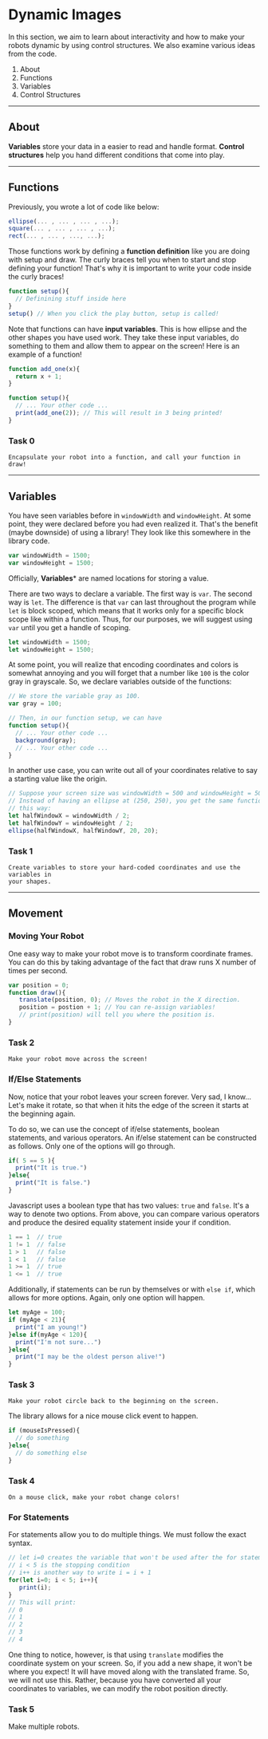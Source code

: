# Dynamic Images

In this section, we aim to learn about interactivity and how to make your robots
dynamic by using control structures. We also examine various ideas from the code.
1. About
2. Functions
3. Variables
4. Control Structures

---

## About

**Variables** store your data in a easier to read and handle format.
**Control structures** help you hand different conditions that come into play.

---
## Functions

Previously, you wrote a lot of code like below:
```javascript
ellipse(... , ... , ... , ...);
square(... , ... , ... , ...);
rect(... , ... , ..., ...);
```

Those functions work by defining a **function definition** like you are doing with
setup and draw. The curly braces tell you when to start and stop defining your
function! That's why it is important to write your code inside the curly braces!

```javascript
function setup(){
  // Definining stuff inside here
}
setup() // When you click the play button, setup is called!
```

Note that functions can have **input variables**. This is how ellipse and the other
shapes you have used work. They take these input variables, do something to them
and allow them to appear on the screen! Here is an example of a function!

```javascript
function add_one(x){
  return x + 1;
}

function setup(){
  // ... Your other code ...
  print(add_one(2)); // This will result in 3 being printed!
}
```

### Task 0
```
Encapsulate your robot into a function, and call your function in draw!
```

---

## Variables

You have seen variables before in `windowWidth` and `windowHeight`. At some
point, they were declared before you had even realized it. That's the benefit (maybe
downside) of using a library! They look like this somewhere in the library code.
```javascript
var windowWidth = 1500;
var windowHeight = 1500;
```
Officially, **Variables*** are named locations for storing a value.

There are two ways to declare a variable. The first way is `var`. The second
way is `let`. The difference is that `var` can last throughout the program while
`let` is block scoped, which means that it works only for a specific block
scope like within a function. Thus, for our purposes, we will suggest using
`var` until you get a handle of scoping.
```javascript
let windowWidth = 1500;
let windowHeight = 1500;
```

At some point, you will realize that encoding coordinates and colors is somewhat
annoying and you will forget that a number like `100` is the color gray in
grayscale. So, we declare variables outside of the functions:

```javascript
// We store the variable gray as 100.
var gray = 100;

// Then, in our function setup, we can have
function setup(){
  // ... Your other code ...
  background(gray);
  // ... Your other code ...
}
```

In another use case, you can write out all of your coordinates relative to say a
starting value like the origin.

```javascript
// Suppose your screen size was windowWidth = 500 and windowHeight = 500
// Instead of having an ellipse at (250, 250), you get the same functionality
// this way:
let halfWindowX = windowWidth / 2;
let halfWindowY = windowHeight / 2;
ellipse(halfWindowX, halfWindowY, 20, 20);
```

### Task 1
```
Create variables to store your hard-coded coordinates and use the variables in
your shapes.
```

---

## Movement

### Moving Your Robot
One easy way to make your robot move is to transform coordinate frames. You can
do this by taking advantage of the fact that draw runs X number of times per second.
```javascript
var position = 0;
function draw(){
   translate(position, 0); // Moves the robot in the X direction.
   position = postion + 1; // You can re-assign variables!
   // print(position) will tell you where the position is.
}
```

### Task 2
```
Make your robot move across the screen!
```

### If/Else Statements
Now, notice that your robot leaves your screen forever. Very sad, I know...
Let's make it rotate, so that when it hits the edge of the screen it starts at
the beginning again.

To do so, we can use the concept of if/else statements, boolean statements, and
various operators. An if/else statement can be constructed as follows. Only one
of the options will go through.
```javascript
if( 5 == 5 ){
  print("It is true.")
}else{
  print("It is false.")
}
```
Javascript uses a boolean type that has two values: `true` and `false`. It's a
way to denote two options. From above, you can compare various operators and
produce the desired equality statement inside your if condition.
```javascript
1 == 1  // true
1 != 1  // false
1 > 1   // false
1 < 1   // false
1 >= 1  // true
1 <= 1  // true
```
Additionally, if statements can be run by themselves or with `else if`, which
allows for more options. Again, only one option will happen.
```javascript
let myAge = 100;
if (myAge < 21){
  print("I am young!")
}else if(myAge < 120){
  print("I'm not sure...")
}else{
  print("I may be the oldest person alive!")
}
```

### Task 3
```
Make your robot circle back to the beginning on the screen.
```

The library allows for a nice mouse click event to happen.
```javascript
if (mouseIsPressed){
  // do something
}else{
  // do something else
}

```
### Task 4
```
On a mouse click, make your robot change colors!
```


### For Statements
For statements allow you to do multiple things. We must follow the exact syntax.
```javascript
// let i=0 creates the variable that won't be used after the for statement
// i < 5 is the stopping condition
// i++ is another way to write i = i + 1
for(let i=0; i < 5; i++){
   print(i);
}
// This will print:
// 0
// 1
// 2
// 3
// 4
```

One thing to notice, however, is that using `translate` modifies the coordinate
system on your screen. So, if you add a new shape, it won't be where you expect!
It will have moved along with the translated frame. So, we will not use this.
Rather, because you have converted all your coordinates to variables, we can
modify the robot position directly.

### Task 5
Make multiple robots.
